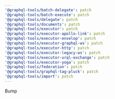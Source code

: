 ```yaml
---
'@graphql-tools/batch-delegate': patch
'@graphql-tools/batch-execute': patch
'@graphql-tools/delegate': patch
'@graphql-tools/documents': patch
'@graphql-tools/executor': patch
'@graphql-tools/executor-apollo-link': patch
'@graphql-tools/executor-envelop': patch
'@graphql-tools/executor-graphql-ws': patch
'@graphql-tools/executor-http': patch
'@graphql-tools/executor-legacy-ws': patch
'@graphql-tools/executor-urql-exchange': patch
'@graphql-tools/executor-yoga': patch
'@graphql-tools/federation': patch
'@graphql-tools/graphql-tag-pluck': patch
'@graphql-tools/import': patch
---
```


Bump
